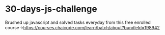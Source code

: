 # 30-days-js-challenge
Brushed up javascript and solved tasks everyday from this free enrolled course->https://courses.chaicode.com/learn/batch/about?bundleId=198942

